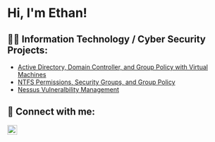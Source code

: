 <h1>Hi, I'm Ethan! </h1>

<h2>👨‍💻 Information Technology / Cyber Security Projects:</h2>

  - [Active Directory, Domain Controller, and Group Policy with Virtual Machines](https://github.com/her-e/Active-Directory)
  - [NTFS Permissions, Security Groups, and Group Policy]()
  - [Nessus Vulneralbility Management](https://github.com/her-e/VulnerabilityManagement-Nessus-Lab)



<h2> 🤳 Connect with me:</h2>


[<img align="left" alt="EthanHer | LinkedIn" width="22px" src="https://cdn.jsdelivr.net/npm/simple-icons@v3/icons/linkedin.svg" />][linkedin]



[linkedin]: https://linkedin.com/in/ethan-her-b8a3a61aa

